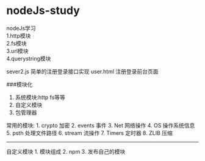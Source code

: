 # nodeJs-study
nodeJs学习  
   1.http模块  
   2.fs模块  
   3.url模块  
   4.querystring模块  


sever2.js 简单的注册登录接口实现
user.html  注册登录前台页面  

###模块化
  1. 系统模块:http fs等等
  2. 自定义模块
  3. 包管理器  

常用的模块:
    1. crypto 加密
    2. events 事件
    3. Net 网络操作
    4. OS 操作系统信息
    5. psth 处理文件路径
    6. stream 流操作
    7. Timers 定时器
    8. ZLIB 压缩

------------------------------------------

自定义模块
    1. 模块组成
    2. npm
    3. 发布自己的模块